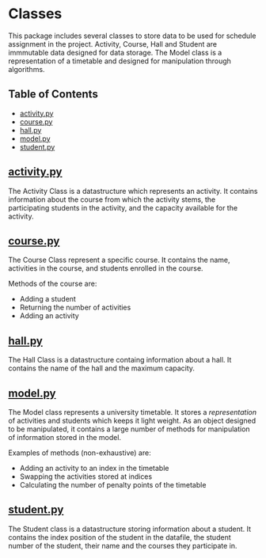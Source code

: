 # Classes

This package includes several classes to store data to be used for schedule assignment in the project.
Activity, Course, Hall and Student are immmutable data designed for data storage. The Model class is a representation of a timetable and designed for manipulation through algorithms.


## Table of Contents

* [activity.py](#activity.py)
* [course.py](#course.py)
* [hall.py](#hall.py)
* [model.py](#model.py)
* [student.py](#student.py)

## [activity.py](/libraries/classes/activity.py)

The Activity Class is a datastructure which represents an activity. It contains information about the course from which the activity stems, the participating students in the activity, and the capacity available for the activity.

## [course.py](/libraries/classes//course.py)

The Course Class represent a specific course. It contains the name, activities in the course, and students enrolled in the course.

Methods of the course are:
* Adding a student
* Returning the number of activities
* Adding an activity

## [hall.py](/libraries/classes/hall.py)

The Hall Class is a datastructure containg information about a hall. It contains the name of the hall and the maximum capacity.

## [model.py](/libraries/classes/model.py)

The Model class represents a university timetable. It stores a _representation_ of activities and students which keeps it light weight. As an object designed to be manipulated, it contains a large number of methods for manipulation of information stored in the model.

Examples of methods (non-exhaustive) are:
* Adding an activity to an index in the timetable
* Swapping the activities stored at indices
* Calculating the number of penalty points of the timetable

## [student.py](/libraries/classes/student.py)

The Student class is a datastructure storing information about a student. It contains the index position of the student in the datafile, the student number of the student, their name and the courses they participate in.